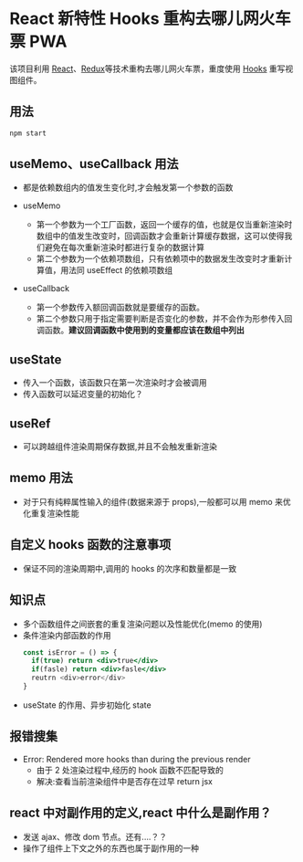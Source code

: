 # React 新特性 Hooks 重构去哪儿网火车票 PWA

该项目利用 [React](https://reactjs.org)、[Redux](https://redux.js.org/)等技术重构去哪儿网火车票，重度使用 [Hooks](https://reactjs.org/docs/hooks-intro.html) 重写视图组件。

## 用法

```sh
npm start
```

## useMemo、useCallback 用法

- 都是依赖数组内的值发生变化时,才会触发第一个参数的函数
- useMemo
  - 第一个参数为一个工厂函数，返回一个缓存的值，也就是仅当重新渲染时数组中的值发生改变时，回调函数才会重新计算缓存数据，这可以使得我们避免在每次重新渲染时都进行复杂的数据计算
  - 第二个参数为一个依赖项数组，只有依赖项中的数据发生改变时才重新计算值，用法同 useEffect 的依赖项数组
- useCallback

  - 第一个参数传入额回调函数就是要缓存的函数。
  - 第二个参数只用于指定需要判断是否变化的参数，并不会作为形参传入回调函数。**建议回调函数中使用到的变量都应该在数组中列出**

## useState

- 传入一个函数，该函数只在第一次渲染时才会被调用
- 传入函数可以延迟变量的初始化？

## useRef

- 可以跨越组件渲染周期保存数据,并且不会触发重新渲染

## memo 用法

- 对于只有纯粹属性输入的组件(数据来源于 props),一般都可以用 memo 来优化重复渲染性能

## 自定义 hooks 函数的注意事项

- 保证不同的渲染周期中,调用的 hooks 的次序和数量都是一致

## 知识点

- 多个函数组件之间嵌套的重复渲染问题以及性能优化(memo 的使用)
- 条件渲染内部函数的作用
  ```jsx
  const isError = () => {
    if(true) return <div>true</div>
    if(fasle) return <div>fasle</div>
    reutrn <div>error</div>
  }
  ```
- useState 的作用、异步初始化 state

## 报错搜集

- Error: Rendered more hooks than during the previous render
  - 由于 2 处渲染过程中,经历的 hook 函数不匹配导致的
  - 解决:查看当前渲染组件中是否存在过早 return jsx

## react 中对副作用的定义,react 中什么是副作用？

- 发送 ajax、修改 dom 节点。还有....？？
- 操作了组件上下文之外的东西也属于副作用的一种
